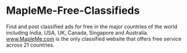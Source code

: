 MapleMe-Free-Classifieds
========================

Find and post classified ads for free in the major countries of the world including India, USA, UK, Canada, Singapore and Australia. www.MapleMe.com is the only classified website that offers free service across 21 countries.
